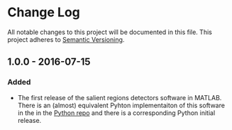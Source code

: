 # Change Log
All notable changes to this project will be documented in this file.
This project adheres to [Semantic Versioning](http://semver.org/). 

## 1.0.0 - 2016-07-15
### Added
- The first release of the salient regions detectors software in MATLAB. There is an (almost) equivalent Pyhton implementaiton of this software in the 
in the [Python repo](https://github.com/NLeSC/SalientDetector-python) and there is a corresponding Python initial release. 
